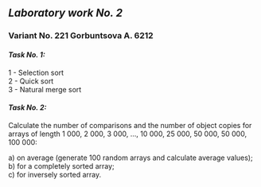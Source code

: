 <!-- By https://github.com/salnyed -->

## *Laboratory work No. 2*
### Variant No. 221 Gorbuntsova A. 6212

#### *Task No. 1:*

1 - Selection sort \
2 - Quick sort \
3 - Natural merge sort

#### *Task No. 2:*

Calculate the number of comparisons and the number of object copies for arrays of length 1 000, 2 000, 3 000, ..., 10 000, 25 000, 50 000, 50 000, 100 000:

a) on average (generate 100 random arrays and calculate average values); \
b) for a completely sorted array; \
c) for inversely sorted array.
